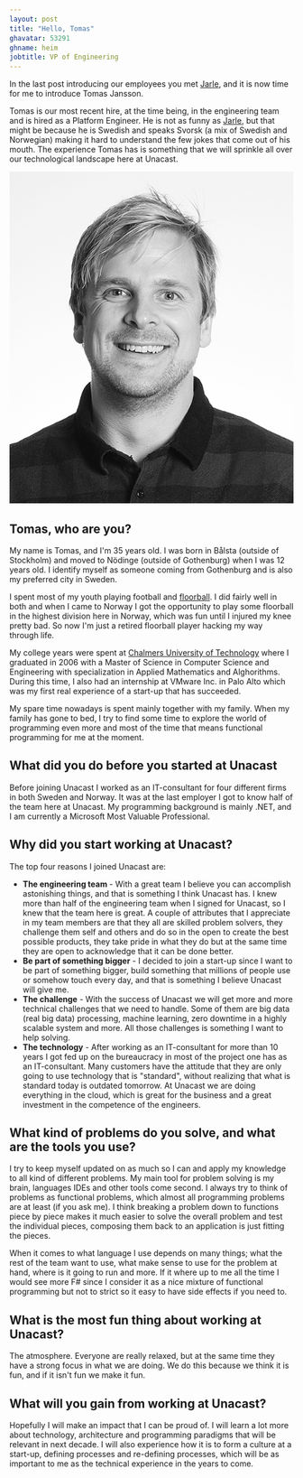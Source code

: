 ```yaml
---
layout: post
title: "Hello, Tomas"
ghavatar: 53291
ghname: heim
jobtitle: VP of Engineering
---
```


In the last post introducing our employees you met [Jarle](/2017/03/02/hello-jarle/), and it is now time for me to introduce Tomas Jansson.

Tomas is our most recent hire, at the time being, in the engineering team and is hired as a Platform Engineer. He is not as funny as [Jarle](/2017/03/02/hello-jarle/), but that might be because he is Swedish and speaks Svorsk (a mix of Swedish and Norwegian) making it hard to understand the few jokes that come out of his mouth. The experience Tomas has is something that we will sprinkle all over our technological landscape here at Unacast.

![Tomas](/images/tomas/tomas.jpg)

## Tomas, who are you?

My name is Tomas, and I'm 35 years old. I was born in Bålsta (outside of Stockholm) and moved to Nödinge (outside of Gothenburg) when I was 12 years old. I identify myself as someone coming from Gothenburg and is also my preferred city in Sweden.

I spent most of my youth playing football and [floorball](https://en.wikipedia.org/wiki/Floorball). I did fairly well in both and when I came to Norway I got the opportunity to play some floorball in the highest division here in Norway, which was fun until I injured my knee pretty bad. So now I'm just a retired floorball player hacking my way through life.

My college years were spent at [Chalmers University of Technology](http://www.chalmers.se/sv/Sidor/default.aspx) where I graduated in 2006 with a Master of Science in Computer Science and Engineering with specialization in Applied Mathematics and Alghorithms. During this time, I also had an internship at VMware Inc. in Palo Alto which was my first real experience of a start-up that has succeeded.

My spare time nowadays is spent mainly together with my family. When my family has gone to bed, I try to find some time to explore the world of programming even more and most of the time that means functional programming for me at the moment.

## What did you do before you started at Unacast

Before joining Unacast I worked as an IT-consultant for four different firms in both Sweden and Norway. It was at the last employer I got to know half of the team here at Unacast. My programming background is mainly .NET, and I am currently a Microsoft Most Valuable Professional.

## Why did you start working at Unacast?

The top four reasons I joined Unacast are: 

 * **The engineering team** - With a great team I believe you can accomplish astonishing things, and that is something I think Unacast has. I knew more than half of the engineering team when I signed for Unacast, so I knew that the team here is great. A couple of attributes that I appreciate in my team members are that they all are skilled problem solvers, they challenge them self and others and do so in the open to create the best possible products, they take pride in what they do but at the same time they are open to acknowledge that it can be done better.
 * **Be part of something bigger** - I decided to join a start-up since I want to be part of something bigger, build something that millions of people use or somehow touch every day, and that is something I believe Unacast will give me.
 * **The challenge** - With the success of Unacast we will get more and more technical challenges that we need to handle. Some of them are big data (real big data) processing, machine learning, zero downtime in a highly scalable system and more. All those challenges is something I want to help solving. 
 * **The technology** - After working as an IT-consultant for more than 10 years I got fed up on the bureaucracy in most of the project one has as an IT-consultant. Many customers have the attitude that they are only going to use technology that is "standard", without realizing that what is standard today is outdated tomorrow. At Unacast we are doing everything in the cloud, which is great for the business and a great investment in the competence of the engineers.

## What kind of problems do you solve, and what are the tools you use?

I try to keep myself updated on as much so I can and apply my knowledge to all kind of different problems. My main tool for problem solving is my brain, languages IDEs and other tools come second. I always try to think of problems as functional problems, which almost all programming problems are at least (if you ask me). I think breaking a problem down to functions piece by piece makes it much easier to solve the overall problem and test the individual pieces, composing them back to an application is just fitting the pieces.

When it comes to what language I use depends on many things; what the rest of the team want to use, what make sense to use for the problem at hand, where is it going to run and more. If it where up to me all the time I would see more F# since I consider it as a nice mixture of functional programming but not to strict so it easy to have side effects if you need to.


## What is the most fun thing about working at Unacast?

The atmosphere. Everyone are really relaxed, but at the same time they have a strong focus in what we are doing. We do this because we think it is fun, and if it isn't fun we make it fun.

## What will you gain from working at Unacast?

Hopefully I will make an impact that I can be proud of. I will learn a lot more about technology, architecture and programming paradigms that will be relevant in next decade. I will also experience how it is to form a culture at a start-up, defining processes and re-defining processes, which will be as important to me as the technical experience in the years to come.


